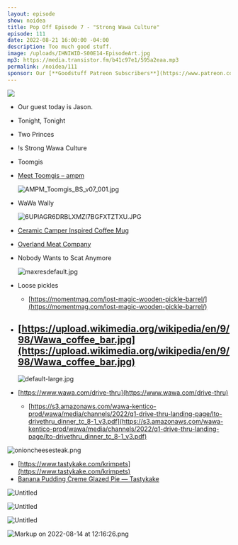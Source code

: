```yaml
---
layout: episode
show: noidea
title: Pop Off Episode 7 - "Strong Wawa Culture"
episode: 111
date: 2022-08-21 16:00:00 -04:00
description: Too much good stuff.
image: /uploads/IHNIWID-S00E14-EpisodeArt.jpg
mp3: https://media.transistor.fm/b41c97e1/595a2eaa.mp3
permalink: /noidea/111
sponsor: Our [**Goodstuff Patreon Subscribers**](https://www.patreon.com/goodstuff "Goodstuff on Patreon") and listeners just like you! Support your favorite podcasts directly to get access to the discord and more.
---
```


![](/uploads/IHNIWID-S00E14-EpisodeArt.jpg)

- Our guest today is Jason.
- Tonight, Tonight
- Two Princes
- !s Strong Wawa Culture
- Toomgis
- [Meet Toomgis – ampm](https://www.ampm.com/toomgis)
    
    ![AMPM_Toomgis_BS_v07_001.jpg](/uploads/toomgis1.jpg)
    
- WaWa Wally
    
    ![6UPIAGR6DRBLXMZI7BGFXTZTXU.JPG](/uploads/wawawally.jpg)
    
- [Ceramic Camper Inspired Coffee Mug](https://store.wawa.com/collections/travel-mugs/products/wawa-tall-14-oz-ceramic-camper-inspired-coffee-mug)
- [Overland Meat Company](http://www.overlandmeat.com)
- Nobody Wants to Scat Anymore
    
    
    ![maxresdefault.jpg](/uploads/toomgis2.jpg)
    
- Loose pickles
    - [https://momentmag.com/lost-magic-wooden-pickle-barrel/](https://momentmag.com/lost-magic-wooden-pickle-barrel/)
- [https://upload.wikimedia.org/wikipedia/en/9/98/Wawa_coffee_bar.jpg](https://upload.wikimedia.org/wikipedia/en/9/98/Wawa_coffee_bar.jpg)
    - 
    
    ![default-large.jpg](/uploads/toomgis3.jpg)
    
- [https://www.wawa.com/drive-thru](https://www.wawa.com/drive-thru)
    - [https://s3.amazonaws.com/wawa-kentico-prod/wawa/media/channels/2022/q1-drive-thru-landing-page/lto-drivethru_dinner_tc_8-1_v3.pdf](https://s3.amazonaws.com/wawa-kentico-prod/wawa/media/channels/2022/q1-drive-thru-landing-page/lto-drivethru_dinner_tc_8-1_v3.pdf)

![onioncheesesteak.png](/uploads/onioncheesesteak.png)

- [https://www.tastykake.com/krimpets](https://www.tastykake.com/krimpets)
- [Banana Pudding Creme Glazed Pie — Tastykake](https://www.tastykake.com/pies/banana-pudding-creme-pie)

![Untitled](/uploads/toomgis4.png)

![Untitled](/uploads/toomgis5.png)

![Untitled](/uploads/toomgis6.png)

![Markup on 2022-08-14 at 12:16:26.png](/uploads/toomgis7.png)